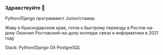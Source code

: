 ### Здравствуйте 👋

Python/Django программист  Junior/стажер 

Живу в Краснодарском крае, готов к быстрому переезду в Ростов-на-дону
Окончил Ростовский-на-дону колледж связи и информатики в 2021 году

Stack:
Python/Django
Git
PostgreSQL


